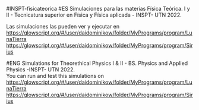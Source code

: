 
#INSPT-fisicateorica
#ES
Simulaciones para las materias Física Teórica. I y II - Tecnicatura superior en Física y Física aplicada - INSPT- UTN 2022.  

Las simulaciones las pueden ver y ejecutar en 
https://glowscript.org/#/user/daidominikow/folder/MyPrograms/program/LunaTierra
https://glowscript.org/#/user/daidominikow/folder/MyPrograms/program/Sirius

#ENG
Simulations for Theorethical Physics I & II - BS. Physics and Applied Physics  -INSPT- UTN 2022.  
You can run and test this simulations on
https://glowscript.org/#/user/daidominikow/folder/MyPrograms/program/LunaTierra
https://glowscript.org/#/user/daidominikow/folder/MyPrograms/program/Sirius
